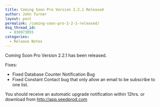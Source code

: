 ```yaml
---
title: Coming Soon Pro Version 2.2.1 Released
author: John Turner
layout: post
permalink: /coming-soon-pro-2-2-1-released/
dsq_thread_id:
  - 830973055
categories:
  - Release Notes
---
```

Coming Soon Pro Version 2.2.1 has been released.

Fixes:

  * Fixed Database Counter Notification Bug
  * Fixed Constant Contact bug that only allow an email to be subscribe to one list.

You should receive an automatic upgrade notification within 12hrs. or download from <a href="http://app.seedprod.com" target="_blank">http://app.seedprod.com</a>